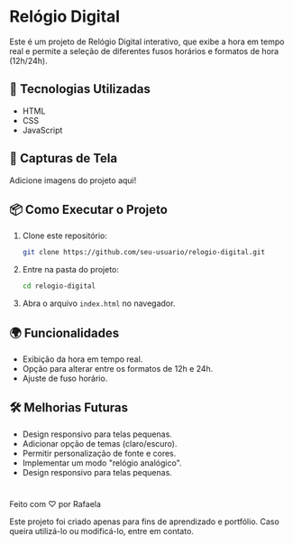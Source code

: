# Relógio Digital

Este é um projeto de Relógio Digital interativo, que exibe a hora em tempo real e permite a seleção de diferentes fusos horários e formatos de hora (12h/24h). 

## 🚀 Tecnologias Utilizadas
- HTML
- CSS
- JavaScript

## 📸 Capturas de Tela
Adicione imagens do projeto aqui!

## 📦 Como Executar o Projeto
1. Clone este repositório:
   ```bash
   git clone https://github.com/seu-usuario/relogio-digital.git
   ```
2. Entre na pasta do projeto:
   ```bash
   cd relogio-digital
   ```
3. Abra o arquivo `index.html` no navegador.

## 🌍 Funcionalidades
- Exibição da hora em tempo real.
- Opção para alterar entre os formatos de 12h e 24h.
- Ajuste de fuso horário.

## 🛠 Melhorias Futuras
- Design responsivo para telas pequenas.
- Adicionar opção de temas (claro/escuro).
- Permitir personalização de fonte e cores.
- Implementar um modo "relógio analógico".
- Design responsivo para telas pequenas.


#

Feito com ♡ por Rafaela

Este projeto foi criado apenas para fins de aprendizado e portfólio. Caso queira utilizá-lo ou modificá-lo, entre em contato.


